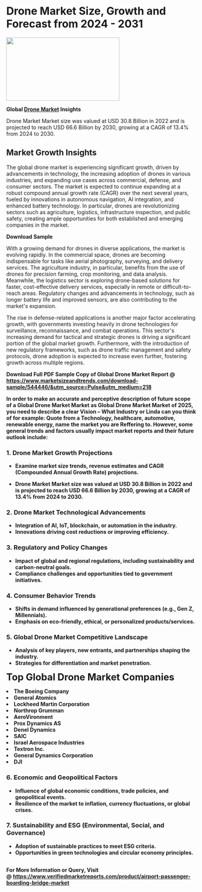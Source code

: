 <H1>Drone Market Size, Growth and Forecast from 2024 - 2031</H1><img class="aligncenter size-medium wp-image-584254" src="https://thirdeyenews.in/wp-content/uploads/2024/09/Global-Market-Research-300x168.jpeg" alt="" width="300" height="168" /><p><strong>Global&nbsp;<a href="https://www.marketsizeandtrends.com/download-sample/544446/&amp;utm_source=Pulse&amp;utm_medium=218">Drone Market</a> Insights</strong></p><p>Drone Market Market size was valued at USD 30.8 Billion in 2022 and is projected to reach USD 66.6 Billion by 2030, growing at a CAGR of 13.4% from 2024 to 2030.</p><p><h2>Market Growth Insights</h2> <p>The global drone market is experiencing significant growth, driven by advancements in technology, the increasing adoption of drones in various industries, and expanding use cases across commercial, defense, and consumer sectors. The market is expected to continue expanding at a robust compound annual growth rate (CAGR) over the next several years, fueled by innovations in autonomous navigation, AI integration, and enhanced battery technology. In particular, drones are revolutionizing sectors such as agriculture, logistics, infrastructure inspection, and public safety, creating ample opportunities for both established and emerging companies in the market.</p> <p><strong>Download Sample</strong></p> <p>With a growing demand for drones in diverse applications, the market is evolving rapidly. In the commercial space, drones are becoming indispensable for tasks like aerial photography, surveying, and delivery services. The agriculture industry, in particular, benefits from the use of drones for precision farming, crop monitoring, and data analysis. Meanwhile, the logistics sector is exploring drone-based solutions for faster, cost-effective delivery services, especially in remote or difficult-to-reach areas. Regulatory changes and advancements in technology, such as longer battery life and improved sensors, are also contributing to the market's expansion.</p> <p>The rise in defense-related applications is another major factor accelerating growth, with governments investing heavily in drone technologies for surveillance, reconnaissance, and combat operations. This sector's increasing demand for tactical and strategic drones is driving a significant portion of the global market growth. Furthermore, with the introduction of new regulatory frameworks, such as drone traffic management and safety protocols, drone adoption is expected to increase even further, fostering growth across multiple regions.</p> <p><strong></p><p><span class=""><strong>Download Full PDF Sample Copy of Global Drone Market Report</strong> @ <a href="https://www.marketsizeandtrends.com/download-sample/544446/&amp;utm_source=Pulse&amp;utm_medium=218" target="_blank">https://www.marketsizeandtrends.com/download-sample/544446/&amp;utm_source=Pulse&amp;utm_medium=218</a></span></p><p>In order to make an accurate and perceptive description of future scope of a Global&nbsp;Drone Market Market as Global&nbsp;Drone Market Market of 2025, you need to describe a clear Vision &ndash; What Industry or Linda can you think of for example: Quote from a Technology, healthcare, automotive, renewable energy, name the market you are Reffering to. However, some general trends and factors usually impact market reports and their future outlook include:</p><h3>1.&nbsp;<strong>Drone Market Growth Projections</strong></h3><ul><li>Examine market size trends, revenue estimates and CAGR (Compounded Annual Growth Rate) projections.</li><li><p>Drone Market Market size was valued at USD 30.8 Billion in 2022 and is projected to reach USD 66.6 Billion by 2030, growing at a CAGR of 13.4% from 2024 to 2030.</p></li></ul><h3>2.&nbsp;<strong>Drone Market Technological Advancements</strong></h3><ul><li>Integration of AI, IoT, blockchain, or automation in the industry.</li><li>Innovations driving cost reductions or improving efficiency.</li></ul><h3>3.&nbsp;<strong>Regulatory and Policy Changes</strong></h3><ul><li>Impact of global and regional regulations, including sustainability and carbon-neutral goals.</li><li>Compliance challenges and opportunities tied to government initiatives.</li></ul><h3>4.&nbsp;<strong>Consumer Behavior Trends</strong></h3><ul><li>Shifts in demand influenced by generational preferences (e.g., Gen Z, Millennials).</li><li>Emphasis on eco-friendly, ethical, or personalized products/services.</li></ul><h3>5.&nbsp;<strong>Global Drone Market Competitive Landscape</strong></h3><ul><li>Analysis of key players, new entrants, and partnerships shaping the industry.</li><li>Strategies for differentiation and market penetration.</li></ul><p data-pm-slice="1 1 []"><span style="color: inherit; font-family: inherit; font-size: 25px;">Top Global Drone Market Companies</span></p><div class="" data-test-id=""><p><li>The Boeing Company</li><li> General Atomics</li><li> Lockheed Martin Corporation</li><li> Northrop Grumman</li><li> AeroVironment</li><li> Prox Dynamics AS</li><li> Denel Dynamics</li><li> SAIC</li><li> Israel Aerospace Industries</li><li> Textron Inc.</li><li> General Dynamics Corporation</li><li> DJI</li></p></div><h3>6.&nbsp;<strong>Economic and Geopolitical Factors</strong></h3><ul><li>Influence of global economic conditions, trade policies, and geopolitical events.</li><li>Resilience of the market to inflation, currency fluctuations, or global crises.</li></ul><h3>7.&nbsp;<strong>Sustainability and ESG (Environmental, Social, and Governance)</strong></h3><ul><li>Adoption of sustainable practices to meet ESG criteria.</li><li>Opportunities in green technologies and circular economy principles.</li></ul><h2><strong style="font-size: 14px;">For More Information or Query, Visit @&nbsp;</strong><a style="background-color: #ffffff; font-size: 14px;" href="https://www.marketsizeandtrends.com/report/drone-market/" target="_blank">https://www.verifiedmarketreports.com/product/airport-passenger-boarding-bridge-market</a></h2>
